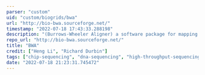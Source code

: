 ```yaml
---
parser: "custom"
uid: "custom/biogrids/bwa"
url: "http://bio-bwa.sourceforge.net/"
timestamp: "2022-07-18 17:43:33.288198"
description: "(Burrows-Wheeler Aligner) a software package for mapping low-divergent sequences against a large reference genome, such as the human genome. It consists of three algorithms: BWA-backtrack, BWA-SW and BWA-MEM."
repo_url: "http://bio-bwa.sourceforge.net/"
title: "BWA"
credit: ["Heng Li", "Richard Durbin"]
tags: ["chip-sequencing", "dna-sequencing", "high-throughput-sequencing", "read-alignment", "wgs-analysis"]
date: "2022-07-18 21:23:31.745472"
---
```

